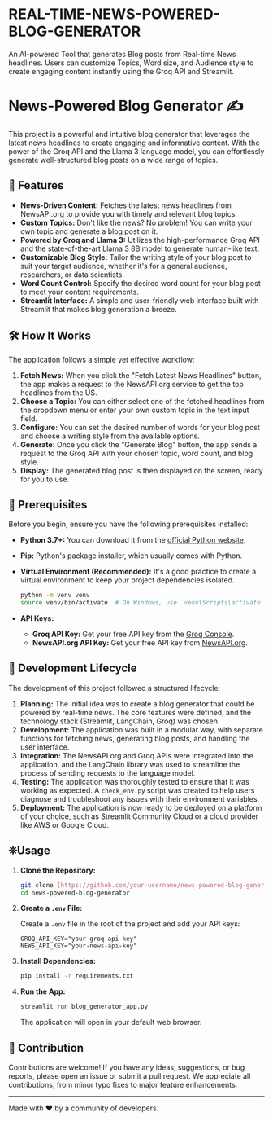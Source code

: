 # REAL-TIME-NEWS-POWERED-BLOG-GENERATOR
An AI-powered Tool that generates Blog posts from Real-time News headlines. Users can customize Topics, Word size, and Audience style to create engaging content instantly using the Groq API and Streamlit.

# News-Powered Blog Generator ✍️

This project is a powerful and intuitive blog generator that leverages the latest news headlines to create engaging and informative content. With the power of the Groq API and the Llama 3 language model, you can effortlessly generate well-structured blog posts on a wide range of topics.

## 🚀 Features

-   **News-Driven Content:** Fetches the latest news headlines from NewsAPI.org to provide you with timely and relevant blog topics.
-   **Custom Topics:** Don't like the news? No problem! You can write your own topic and generate a blog post on it.
-   **Powered by Groq and Llama 3:** Utilizes the high-performance Groq API and the state-of-the-art Llama 3 8B model to generate human-like text.
-   **Customizable Blog Style:** Tailor the writing style of your blog post to suit your target audience, whether it's for a general audience, researchers, or data scientists.
-   **Word Count Control:** Specify the desired word count for your blog post to meet your content requirements.
-   **Streamlit Interface:** A simple and user-friendly web interface built with Streamlit that makes blog generation a breeze.

## 🛠️ How It Works

The application follows a simple yet effective workflow:

1.  **Fetch News:** When you click the "Fetch Latest News Headlines" button, the app makes a request to the NewsAPI.org service to get the top headlines from the US.
2.  **Choose a Topic:** You can either select one of the fetched headlines from the dropdown menu or enter your own custom topic in the text input field.
3.  **Configure:** You can set the desired number of words for your blog post and choose a writing style from the available options.
4.  **Generate:** Once you click the "Generate Blog" button, the app sends a request to the Groq API with your chosen topic, word count, and blog style.
5.  **Display:** The generated blog post is then displayed on the screen, ready for you to use.

## 📝 Prerequisites

Before you begin, ensure you have the following prerequisites installed:

-   **Python 3.7+:** You can download it from the [official Python website](https://www.python.org/downloads/).
-   **Pip:** Python's package installer, which usually comes with Python.
-   **Virtual Environment (Recommended):** It's a good practice to create a virtual environment to keep your project dependencies isolated.

    ```bash
    python -m venv venv
    source venv/bin/activate  # On Windows, use `venv\Scripts\activate`
    ```

-   **API Keys:**
    -   **Groq API Key:** Get your free API key from the [Groq Console](https://console.groq.com/keys).
    -   **NewsAPI.org API Key:** Get your free API key from [NewsAPI.org](https://newsapi.org/register).

## 🔄 Development Lifecycle

The development of this project followed a structured lifecycle:

1.  **Planning:** The initial idea was to create a blog generator that could be powered by real-time news. The core features were defined, and the technology stack (Streamlit, LangChain, Groq) was chosen.
2.  **Development:** The application was built in a modular way, with separate functions for fetching news, generating blog posts, and handling the user interface.
3.  **Integration:** The NewsAPI.org and Groq APIs were integrated into the application, and the LangChain library was used to streamline the process of sending requests to the language model.
4.  **Testing:** The application was thoroughly tested to ensure that it was working as expected. A `check_env.py` script was created to help users diagnose and troubleshoot any issues with their environment variables.
5.  **Deployment:** The application is now ready to be deployed on a platform of your choice, such as Streamlit Community Cloud or a cloud provider like AWS or Google Cloud.

## ⛯Usage

1.  **Clone the Repository:**

    ```bash
    git clone [https://github.com/your-username/news-powered-blog-generator.git](https://github.com/your-username/news-powered-blog-generator.git)
    cd news-powered-blog-generator
    ```

2.  **Create a `.env` File:**

    Create a `.env` file in the root of the project and add your API keys:

    ```
    GROQ_API_KEY="your-groq-api-key"
    NEWS_API_KEY="your-news-api-key"
    ```

3.  **Install Dependencies:**

    ```bash
    pip install -r requirements.txt
    ```

4.  **Run the App:**

    ```bash
    streamlit run blog_generator_app.py
    ```

    The application will open in your default web browser.

## 🤝 Contribution

Contributions are welcome! If you have any ideas, suggestions, or bug reports, please open an issue or submit a pull request. We appreciate all contributions, from minor typo fixes to major feature enhancements.

---
Made with ❤️ by a community of developers.
